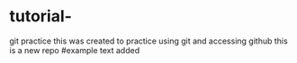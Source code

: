 # tutorial-
git practice
this was created to practice using git and accessing github
this is a new repo
#example text added
